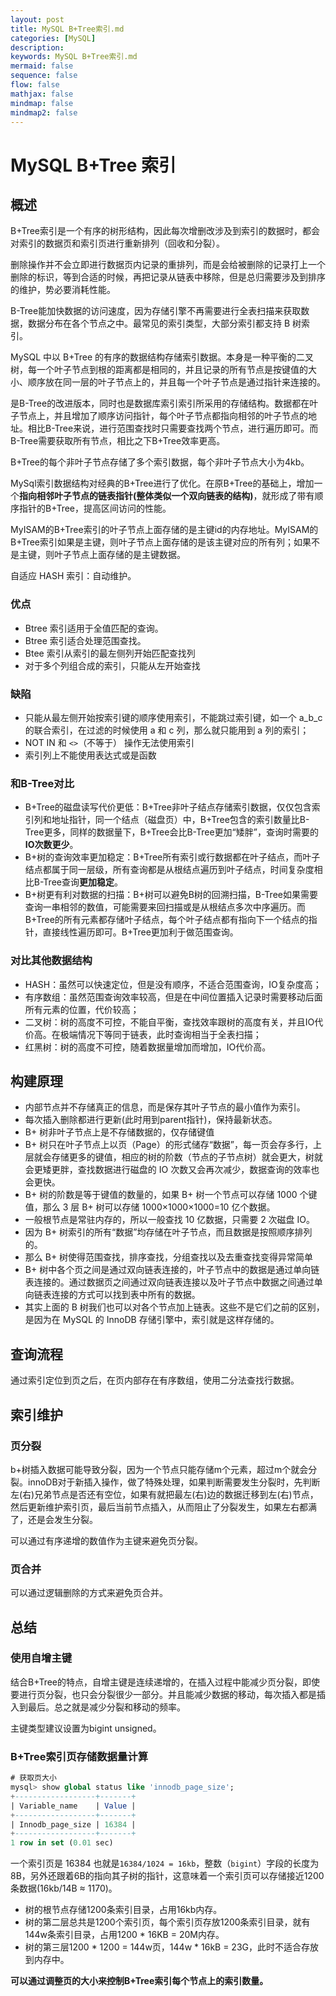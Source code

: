 ```yaml
---
layout: post
title: MySQL B+Tree索引.md
categories: [MySQL]
description: 
keywords: MySQL B+Tree索引.md
mermaid: false
sequence: false
flow: false
mathjax: false
mindmap: false
mindmap2: false
---
```

# MySQL B+Tree 索引

## 概述

B+Tree索引是一个有序的树形结构，因此每次增删改涉及到索引的数据时，都会对索引的数据页和索引页进行重新排列（回收和分裂）。



删除操作并不会立即进行数据页内记录的重排列，而是会给被删除的记录打上一个删除的标识，等到合适的时候，再把记录从链表中移除，但是总归需要涉及到排序的维护，势必要消耗性能。

B-Tree能加快数据的访问速度，因为存储引擎不再需要进行全表扫描来获取数据，数据分布在各个节点之中。最常见的索引类型，大部分索引都支持 B 树索引。



MySQL 中以 B+Tree 的有序的数据结构存储索引数据。本身是一种平衡的二叉树，每一个叶子节点到根的距离都是相同的，并且记录的所有节点是按键值的大小、顺序放在同一层的叶子节点上的，并且每一个叶子节点是通过指针来连接的。

是B-Tree的改进版本，同时也是数据库索引索引所采用的存储结构。数据都在叶子节点上，并且增加了顺序访问指针，每个叶子节点都指向相邻的叶子节点的地址。相比B-Tree来说，进行范围查找时只需要查找两个节点，进行遍历即可。而B-Tree需要获取所有节点，相比之下B+Tree效率更高。

B+Tree的每个非叶子节点存储了多个索引数据，每个非叶子节点大小为4kb。

MySql索引数据结构对经典的B+Tree进行了优化。在原B+Tree的基础上，增加一个**指向相邻叶子节点的链表指针(整体类似一个双向链表的结构)**，就形成了带有顺序指针的B+Tree，提高区间访问的性能。



MyISAM的B+Tree索引的叶子节点上面存储的是主键id的内存地址。MyISAM的B+Tree索引如果是主键，则叶子节点上面存储的是该主键对应的所有列；如果不是主键，则叶子节点上面存储的是主键数据。

自适应 HASH 索引：自动维护。



### 优点

- Btree 索引适用于全值匹配的查询。
- Btree 索引适合处理范围查找。
- Btee 索引从索引的最左侧列开始匹配查找列
- 对于多个列组合成的索引，只能从左开始查找



### 缺陷

- 只能从最左侧开始按索引键的顺序使用索引，不能跳过索引键，如一个 a_b_c 的联合索引，在过滤的时候使用 a 和 c 列，那么就只能用到 a 列的索引；
- NOT IN 和 `<>`（不等于） 操作无法使用索引
- 索引列上不能使用表达式或是函数



### 和B-Tree对比

- B+Tree的磁盘读写代价更低：B+Tree非叶子结点存储索引数据，仅仅包含索引列和地址指针，同一个结点（磁盘页）中，B+Tree包含的索引数量比B-Tree更多，同样的数据量下，B+Tree会比B-Tree更加“矮胖”，查询时需要的**IO次数更少**。
- B+树的查询效率更加稳定：B+Tree所有索引或行数据都在叶子结点，而叶子结点都属于同一层级，所有查询都是从根结点遍历到叶子结点，时间复杂度相比B-Tree查询**更加稳定**。
- B+树更有利对数据的扫描：B+树可以避免B树的回溯扫描，B-Tree如果需要查询一串相邻的数值，可能需要来回扫描或是从根结点多次中序遍历。而B+Tree的所有元素都存储叶子结点，每个叶子结点都有指向下一个结点的指针，直接线性遍历即可。B+Tree更加利于做范围查询。



### 对比其他数据结构

- HASH：虽然可以快速定位，但是没有顺序，不适合范围查询，IO复杂度高；
- 有序数组：虽然范围查询效率较高，但是在中间位置插入记录时需要移动后面所有元素的位置，代价较高；
- 二叉树：树的高度不可控，不能自平衡，查找效率跟树的高度有关，并且IO代价高。在极端情况下等同于链表，此时查询相当于全表扫描；
- 红黑树：树的高度不可控，随着数据量增加而增加，IO代价高。



## 构建原理

- 内部节点并不存储真正的信息，而是保存其叶子节点的最小值作为索引。
- 每次插入删除都进行更新(此时用到parent指针)，保持最新状态。
- B+ 树非叶子节点上是不存储数据的，仅存储键值
- B+ 树只在叶子节点上以页（Page）的形式储存“数据”，每一页会存多行，上层就会存储更多的键值，相应的树的阶数（节点的子节点树）就会更大，树就会更矮更胖，查找数据进行磁盘的 IO 次数又会再次减少，数据查询的效率也会更快。
- B+ 树的阶数是等于键值的数量的，如果 B+ 树一个节点可以存储 1000 个键值，那么 3 层 B+ 树可以存储 1000×1000×1000=10 亿个数据。
- 一般根节点是常驻内存的，所以一般查找 10 亿数据，只需要 2 次磁盘 IO。
- 因为 B+ 树索引的所有“数据”均存储在叶子节点，而且数据是按照顺序排列的。
- 那么 B+ 树使得范围查找，排序查找，分组查找以及去重查找变得异常简单
- B+ 树中各个页之间是通过双向链表连接的，叶子节点中的数据是通过单向链表连接的。通过数据页之间通过双向链表连接以及叶子节点中数据之间通过单向链表连接的方式可以找到表中所有的数据。
- 其实上面的 B 树我们也可以对各个节点加上链表。这些不是它们之前的区别，是因为在 MySQL 的 InnoDB 存储引擎中，索引就是这样存储的。



## 查询流程

通过索引定位到页之后，在页内部存在有序数组，使用二分法查找行数据。



## 索引维护

### 页分裂

b+树插入数据可能导致分裂，因为一个节点只能存储m个元素，超过m个就会分裂。innoDB对于新插入操作，做了特殊处理，如果判断需要发生分裂时，先判断左(右)兄弟节点是否还有空位，如果有就把最左(右)边的数据迁移到左(右)节点，然后更新维护索引页，最后当前节点插入，从而阻止了分裂发生，如果左右都满了，还是会发生分裂。



可以通过有序递增的数值作为主键来避免页分裂。



### 页合并

可以通过逻辑删除的方式来避免页合并。



## 总结

### 使用自增主键

结合B+Tree的特点，自增主键是连续递增的，在插入过程中能减少页分裂，即使要进行页分裂，也只会分裂很少一部分。并且能减少数据的移动，每次插入都是插入到最后。总之就是减少分裂和移动的频率。

主键类型建议设置为bigint unsigned。



### B+Tree索引页存储数据量计算

```sql
# 获取页大小
mysql> show global status like 'innodb_page_size';
+------------------+-------+
| Variable_name    | Value |
+------------------+-------+
| Innodb_page_size | 16384 |
+------------------+-------+
1 row in set (0.01 sec)
```



一个索引页是 16384 也就是`16384/1024 = 16kb`，整数（`bigint`）字段的长度为8B，另外还跟着6B的指向其子树的指针，这意味着一个索引页可以存储接近1200条数据(16kb/14B ≈ 1170)。

- 树的根节点存储1200条索引目录，占用16kb内存。
- 树的第二层总共是1200个索引页，每个索引页存放1200条索引目录，就有144w条索引目录，占用1200 \* 16KB = 20M内存。
- 树的第三层1200 \* 1200 = 144w页，144w \* 16kB = 23G，此时不适合存放到内存中。



**可以通过调整页的大小来控制B+Tree索引每个节点上的索引数量。**